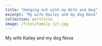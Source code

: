 ```yaml
---
title: "Hanging out with my Wife and Dog"
excerpt: "My wife Kailey and my dog Nova"
collection: portfolio
image: /files/Family (2).jpg
---
```


My wife Kailey and my dog Nova